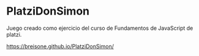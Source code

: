 # PlatziDonSimon

Juego creado como ejercicio del curso de Fundamentos de JavaScript de platzi.

https://breisone.github.io/PlatziDonSimon/
